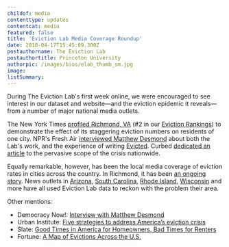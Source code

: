 ```yaml
---
childof: media
contenttype: updates
contentcat: media
featured: false
title: 'Eviction Lab Media Coverage Roundup'
date: 2018-04-17T15:45:09.300Z
postauthorname: The Eviction Lab
postauthortitle: Princeton University
authorpic: /images/bios/elab_thumb_sm.jpg
image: 
listSummary: 
---
```

During The Eviction Lab's first week online, we were encouraged to see interest in our dataset and website—and the eviction epidemic it reveals—from a number of major national media outlets. 

<span class="ak-bold">The New York Times</span> <a href="https://www.nytimes.com/interactive/2018/04/07/upshot/millions-of-eviction-records-a-sweeping-new-look-at-housing-in-america.html" target="_blank">profiled Richmond, VA</a> (#2 in our <a href="https://evictionlab.org/rankings/#/evictions?r=United%20States&a=0&d=evictionRate&l=1" target="_blank">Eviction Rankings</a>) to demonstrate the effect of its staggering eviction numbers on residents of one city. NPR's <span class="ak-bold">Fresh Air</span> <a href="https://www.npr.org/2018/04/12/601783346/first-ever-evictions-database-shows-were-in-the-middle-of-a-housing-crisis" target="_blank">interviewed Matthew Desmond</a> about both the Lab's work, and the experience of writing <a class="ital" href="http://evictedbook.com" target="_blank">Evicted</a>. <span class="ak-bold">Curbed</span> <a href="https://www.curbed.com/2018/4/9/17216054/eviction-records-data-matthew-desmond-princeton" target="_blank">dedicated an article</a> to the pervasive scope of the crisis nationwide.

Equally remarkable, however, has been the local media coverage of eviction rates in cities across the country. In Richmond, it has been <a href="http://www.wric.com/news/local-news/richmond/richmond-landlord-reacts-to-citys-eviction-rate/1109945428" target="_blank">an ongoing story</a>. News outlets in <a href="https://www.azcentral.com/story/news/local/arizona-best-reads/2018/04/13/eviction-rate-spikes-again-across-phoenix-affordable-housing-crisis-worsens/508696002/" target="_blank">Arizona</a>, <a href="https://www.postandcourier.com/news/eviction-rates-in-north-charleston-columbia-some-of-the-highest/article_bebe69e2-3cd3-11e8-b412-331e6a815e34.html" target="_blank">South Carolina</a>, <a href="http://www.providencejournal.com/news/20180415/eviction-rate-in-ri-leads-region" target="_blank">Rhode Island</a>, <a href="https://www.wpr.org/southeastern-wisconsin-counties-have-highest-eviction-rates-state" target="_blank">Wisconsin</a> and more have all used Eviction Lab data to reckon with the problem their area.

<span class="ak-bold">Other mentions:</span>

<ul>
<li><span class="ak-bold">Democracy Now!</span>: <a href="https://www.democracynow.org/2018/4/13/nearly_4_people_are_evicted_every" target="_blank">Interview with Matthew Desmond</a></li> 
<li><span class="ak-bold">Urban Institute:</span> <a href="https://www.urban.org/urban-wire/five-strategies-address-americas-eviction-crisis" target="_blank">Five strategies to address America’s eviction crisis</a></li>
<li><span class="ak-bold">Slate:</span> <a href="https://slate.com/business/2018/04/good-times-in-america-for-homeowners-bad-times-for-renters.html" target="_blank">Good Times in America for Homeowners, Bad Times for Renters</a></li>
<li><span class="ak-bold">Fortune:</span> <a href="http://fortune.com/2018/04/13/counting-down-to-the-scandal-finale/" target="_blank">A Map of Evictions Across the U.S.</a></li>
</ul>


